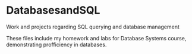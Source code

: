 # DatabasesandSQL
Work and projects regarding SQL querying and database management

These files include my homework and labs for Database Systems course, demonstrating profficiency in databases.
